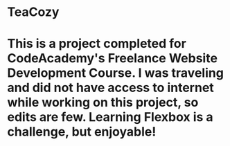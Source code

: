 # TeaCozy
# This is a project completed for CodeAcademy's Freelance Website Development Course. I was traveling and did not have access to internet while working on this project, so edits are few. Learning Flexbox is a challenge, but enjoyable! 
